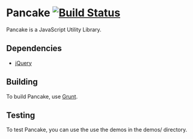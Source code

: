 # Pancake [![Build Status](https://travis-ci.org/kaendfinger/pancake.png)](https://travis-ci.org/kaendfinger/pancake)

Pancake is a JavaScript Utility Library.

## Dependencies

- [jQuery](http://jquery.com/)

## Building

To build Pancake, use [Grunt](http://gruntjs.com/).

## Testing

To test Pancake, you can use the use the demos in the demos/ directory.